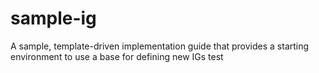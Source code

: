 # sample-ig
A sample, template-driven implementation guide that provides a starting environment to use a base for defining new IGs
test
